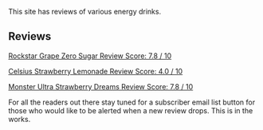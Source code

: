 This site has reviews of various energy drinks.

Reviews
---------------
[Rockstar Grape Zero Sugar Review       Score: 7.8 / 10](https://thebrownknight13.github.io/EnergyDrinksReviewsWebsite/RockstarGrapeZeroSugarReview.html)

[Celsius Strawberry Lemonade Review     Score: 4.0 / 10](https://thebrownknight13.github.io/EnergyDrinksReviewsWebsite/CelsiusStrawberryLemonadeReview.html)

[Monster Ultra Strawberry Dreams Review Score: 7.8 / 10](https://thebrownknight13.github.io/EnergyDrinksReviewsWebsite/MonsterUltraStrawberryDreamsReview.html)





For all the readers out there stay tuned for a subscriber email list button for those who would like to be alerted when a new review drops. This is in the works. 





